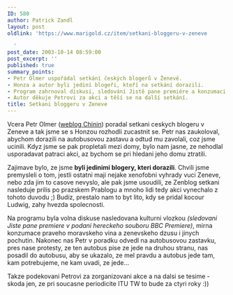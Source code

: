 ```yaml
---
ID: 580
author: Patrick Zandl
layout: post
oldlink: 'https://www.marigold.cz/item/setkani-bloggeru-v-zeneve

  '
post_date: 2003-10-14 08:59:00
post_excerpt: ''
published: true
summary_points:
- Petr Olmer uspořádal setkání českých blogerů v Ženevě.
- Honza a autor byli jediní blogeři, kteří na setkání dorazili.
- Program zahrnoval diskusi, sledování Jistě pane premiére a konzumaci vína.
- Autor děkuje Petrovi za akci a těší se na další setkání.
title: Setkani bloggeru v Zeneve
---
```


<p>
Vcera Petr Olmer (<A href="http://chinin.bloguje.cz/" target=_blank>weblog Chinin</A>) poradal setkani ceskych blogeru v Zeneve a tak jsme se s Honzou rozhodli zucastnit se. Petr nas zaukoloval, abychom dorazili na autobusovou zastavu a odtud mu zavolali, coz jsme ucinili. Kdyz jsme se pak propletali mezi domy, bylo nam jasne, ze nehodlal usporadavat patraci akci, az bychom se pri hledani jeho domu ztratili. </p>

<p>
Zajimave bylo, ze jsme <STRONG>byli jedinimi blogery, kteri dorazili</STRONG>. Chvili jsme premysleli o tom, jestli ostatni maji nejake xenofobni vyhrady vuci Zeneve, nebo zda jim to casove nevyslo, ale pak jsme usoudili, ze Zenblog setkani nasleduje prilis po prazskem Prablogu a mnoho lidi tedy akci vynechalo z tohoto duvodu ;) Budiz, prestalo nam to byt lito, kdy se pridal kocour Ludwig, zahy hvezda spolecnosti. </p>

<p>
Na programu byla volna diskuse nasledovana kulturni vlozkou <EM>(sledovani Jiste pane premiere v podani hereckeho souboru BBC Premiere)</EM>, mirna konzumace praveho moravskeho vina a zenevskeho dzusu i jinych pochutin. Nakonec nas Petr v poradku odvedl na autobusovou zastavku, pres nase protesty, ze ten autobus pise ze jede na druhou stranu, nas posadil do autobusu, aby se ukazalo, ze mel pravdu a autobus jede tam, kam potrebujeme, ne kam uvadi, ze jede...</p>

<p>
Takze podekovani Petrovi za zorganizovani akce a na dalsi se tesime - skoda jen, ze pri soucasne periodicite ITU TW to bude za ctyri roky :))</p>